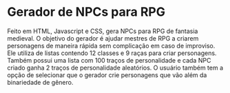 # Gerador de NPCs para RPG
 Feito em HTML, Javascript e CSS, gera NPCs para RPG de fantasia medieval. 
 O objetivo do gerador é ajudar mestres de RPG a criarem personagens de maneira rápida sem complicação em caso de improviso. Ele utiliza de listas contendo 12 classes e 9 raças para criar personagens. Também possui uma lista com 100 traços de personalidade e cada NPC criado ganha 2 traços de personalidade aleatórios. O usuário também tem a opção de selecionar que o gerador crie personagens que vão além da binariedade de gênero.